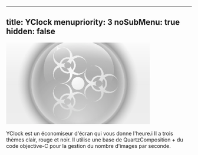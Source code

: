 ----- 
title: YClock
menupriority: 3
noSubMenu: true
hidden: false
-----


[ ![Screenshot](/Scratch/img/softwares/yclock/screenshot1.png 'screenshot') ][yclock]

YClock est un économiseur d'écran qui vous donne l'heure.i
Il a trois thèmes clair, rouge et noir.
Il utilise une base de QuartzComposition + du code objective-C pour la gestion du nombre d'images par seconde.

[yclock]: /Scratch/files/YClock.dmg
